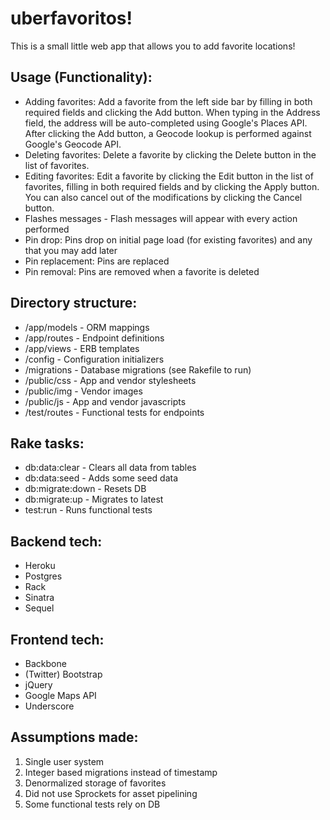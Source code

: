 uberfavoritos!
====

This is a small little web app that allows you to add favorite locations!

Usage (Functionality):
----
* Adding favorites: Add a favorite from the left side bar by filling in both required fields and clicking the Add button. When typing in the Address field, the address will be auto-completed using Google's Places API. After clicking the Add button, a Geocode lookup is performed against Google's Geocode API.
* Deleting favorites: Delete a favorite by clicking the Delete button in the list of favorites.
* Editing favorites: Edit a favorite by clicking the Edit button in the list of favorites, filling in both required fields and by clicking the Apply button. You can also cancel out of the modifications by clicking the Cancel button.
* Flashes messages - Flash messages will appear with every action performed
* Pin drop: Pins drop on initial page load (for existing favorites) and any that you may add later
* Pin replacement: Pins are replaced
* Pin removal:  Pins are removed when a favorite is deleted

Directory structure:
----
* /app/models - ORM mappings
* /app/routes - Endpoint definitions
* /app/views - ERB templates
* /config - Configuration initializers
* /migrations - Database migrations (see Rakefile to run)
* /public/css - App and vendor stylesheets
* /public/img - Vendor images
* /public/js - App and vendor javascripts
* /test/routes - Functional tests for endpoints

Rake tasks:
----
* db:data:clear - Clears all data from tables
* db:data:seed - Adds some seed data
* db:migrate:down - Resets DB
* db:migrate:up - Migrates to latest
* test:run - Runs functional tests

Backend tech:
----
* Heroku
* Postgres
* Rack
* Sinatra
* Sequel

Frontend tech:
----
* Backbone
* (Twitter) Bootstrap
* jQuery
* Google Maps API
* Underscore

Assumptions made:
----
1. Single user system
2. Integer based migrations instead of timestamp
3. Denormalized storage of favorites
4. Did not use Sprockets for asset pipelining
5. Some functional tests rely on DB
